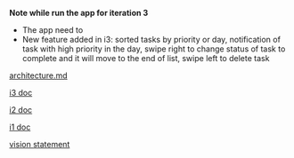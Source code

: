 
**Note while run the app for iteration 3**

- The app need to
- New feature added in i3: sorted tasks by priority or day, notification of task with high priority in the day,
swipe right to change status of task to complete and it will move to the end of list, swipe left to delete task

[architecture.md]()

[i3 doc]()

[i2 doc]()

[i1 doc]()

[vision statement]()
